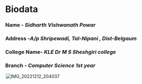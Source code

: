 # Biodata
### Name - *Sidharth Vishwanath Powar*
### Address -*A/p Shripewadi, Tal-Nipani , Dist-Belgaum*
### College Name- *KLE Dr M S Sheshgiri college*
### Branch - *Computer Science 1st year*

<img src= "
" width= " 2cm ">![IMG_20221212_204037](https://user-images.githubusercontent.com/120316628/207081589-73ef70b8-2da2-4a02-8e62-b940c1ece80f.jpg)

